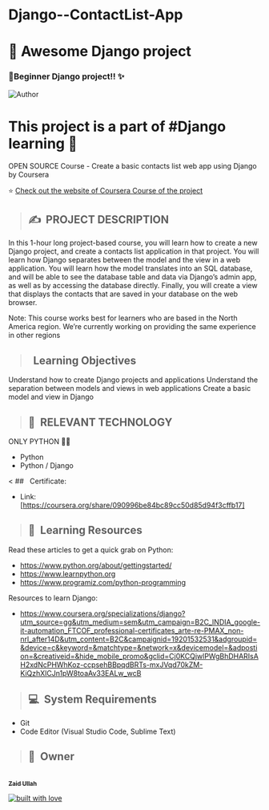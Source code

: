 # Django--ContactList-App

# 👣 **Awesome Django project**
### 🧐Beginner Django project!! ✨

![Author](https://img.shields.io/badge/author-ZaidArman-orange)

# This project is a part of #Django learning  👣
  OPEN SOURCE Course - Create a basic contacts list web app using Django by Coursera 


⭐ [Check out the website of Coursera Course of the project ](https://www.coursera.org/learn/django-contacts-list-web-app)

>## ✍&nbsp; PROJECT DESCRIPTION
In this 1-hour long project-based course, you will learn how to create a new Django project, and create a contacts list application in that project. You will learn how Django separates between the model and the view in a web application. You will learn how the model translates into an SQL database, and will be able to see the database table and data via Django’s admin app, as well as by accessing the database directly. Finally, you will create a view that displays the contacts that are saved in your database on the web browser.

Note: This course works best for learners who are based in the North America region. We’re currently working on providing the same experience in other regions
> ## &nbsp; Learning Objectives
Understand how to create Django projects and applications
Understand the separation between models and views in web applications
Create a basic model and view in Django
>## 📂&nbsp; RELEVANT TECHNOLOGY
ONLY PYTHON 👨‍💻
* Python
* Python / Django

< ## &nbsp; Certificate:
- Link: [https://coursera.org/share/090996be84bc89cc50d85d94f3cffb17]

>## 📝&nbsp; Learning Resources

Read these articles to get a quick grab on Python:
- https://www.python.org/about/gettingstarted/
- https://www.learnpython.org
- https://www.programiz.com/python-programming

Resources to learn Django:
-  https://www.coursera.org/specializations/django?utm_source=gg&utm_medium=sem&utm_campaign=B2C_INDIA_google-it-automation_FTCOF_professional-certificates_arte-re-PMAX_non-nrl_after14D&utm_content=B2C&campaignid=19201532531&adgroupid=&device=c&keyword=&matchtype=&network=x&devicemodel=&adpostion=&creativeid=&hide_mobile_promo&gclid=Cj0KCQjwlPWgBhDHARIsAH2xdNcPHWhKoz-ccpsehBBpqdBRTs-mxJVqd70kZM-KiQzhXlCJn1pW8toaAv33EALw_wcB

>## 💻&nbsp; System Requirements
-  Git
-  Code Editor (Visual Studio Code, Sublime Text)

>## 👬&nbsp; Owner

<a href="https://github.com/ZaidArman"><br /><sub><b>Zaid Ullah</b></sub></a><br/>


[![built with love](https://forthebadge.com/images/badges/built-with-love.svg)](https://www.linkedin.com/in/zaid-ullah07/) 

